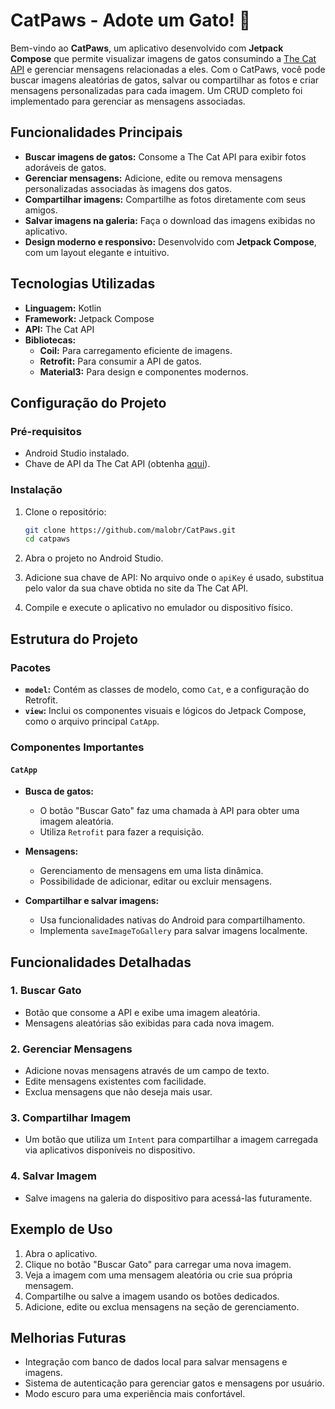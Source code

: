 # CatPaws - Adote um Gato! 🐾

Bem-vindo ao **CatPaws**, um aplicativo desenvolvido com **Jetpack Compose** que permite visualizar imagens de gatos consumindo a [The Cat API](https://thecatapi.com) e gerenciar mensagens relacionadas a eles. Com o CatPaws, você pode buscar imagens aleatórias de gatos, salvar ou compartilhar as fotos e criar mensagens personalizadas para cada imagem. Um CRUD completo foi implementado para gerenciar as mensagens associadas.



## Funcionalidades Principais

- **Buscar imagens de gatos:** Consome a The Cat API para exibir fotos adoráveis de gatos.
- **Gerenciar mensagens:** Adicione, edite ou remova mensagens personalizadas associadas às imagens dos gatos.
- **Compartilhar imagens:** Compartilhe as fotos diretamente com seus amigos.
- **Salvar imagens na galeria:** Faça o download das imagens exibidas no aplicativo.
- **Design moderno e responsivo:** Desenvolvido com **Jetpack Compose**, com um layout elegante e intuitivo.



## Tecnologias Utilizadas

- **Linguagem:** Kotlin
- **Framework:** Jetpack Compose
- **API:** The Cat API
- **Bibliotecas:** 
  - **Coil:** Para carregamento eficiente de imagens.
  - **Retrofit:** Para consumir a API de gatos.
  - **Material3:** Para design e componentes modernos.



## Configuração do Projeto

### Pré-requisitos

- Android Studio instalado.
- Chave de API da The Cat API (obtenha [aqui](https://thecatapi.com/)).

### Instalação

1. Clone o repositório:
   ```bash
   git clone https://github.com/malobr/CatPaws.git
   cd catpaws
   ```

2. Abra o projeto no Android Studio.

3. Adicione sua chave de API:
   No arquivo onde o `apiKey` é usado, substitua pelo valor da sua chave obtida no site da The Cat API.

4. Compile e execute o aplicativo no emulador ou dispositivo físico.



## Estrutura do Projeto

### Pacotes

- **`model`:** Contém as classes de modelo, como `Cat`, e a configuração do Retrofit.
- **`view`:** Inclui os componentes visuais e lógicos do Jetpack Compose, como o arquivo principal `CatApp`.

### Componentes Importantes

#### `CatApp`

- **Busca de gatos:** 
  - O botão "Buscar Gato" faz uma chamada à API para obter uma imagem aleatória.
  - Utiliza `Retrofit` para fazer a requisição.
  
- **Mensagens:** 
  - Gerenciamento de mensagens em uma lista dinâmica.
  - Possibilidade de adicionar, editar ou excluir mensagens.

- **Compartilhar e salvar imagens:** 
  - Usa funcionalidades nativas do Android para compartilhamento.
  - Implementa `saveImageToGallery` para salvar imagens localmente.



## Funcionalidades Detalhadas

### 1. **Buscar Gato**
- Botão que consome a API e exibe uma imagem aleatória.
- Mensagens aleatórias são exibidas para cada nova imagem.

### 2. **Gerenciar Mensagens**
- Adicione novas mensagens através de um campo de texto.
- Edite mensagens existentes com facilidade.
- Exclua mensagens que não deseja mais usar.

### 3. **Compartilhar Imagem**
- Um botão que utiliza um `Intent` para compartilhar a imagem carregada via aplicativos disponíveis no dispositivo.

### 4. **Salvar Imagem**
- Salve imagens na galeria do dispositivo para acessá-las futuramente.



## Exemplo de Uso

1. Abra o aplicativo.
2. Clique no botão "Buscar Gato" para carregar uma nova imagem.
3. Veja a imagem com uma mensagem aleatória ou crie sua própria mensagem.
4. Compartilhe ou salve a imagem usando os botões dedicados.
5. Adicione, edite ou exclua mensagens na seção de gerenciamento.



## Melhorias Futuras

- Integração com banco de dados local para salvar mensagens e imagens.
- Sistema de autenticação para gerenciar gatos e mensagens por usuário.
- Modo escuro para uma experiência mais confortável.


